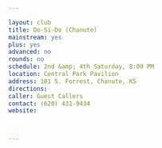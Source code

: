 ```yaml
---

layout: club
title: Do-Si-Do (Chanute)
mainstream: yes
plus: yes
advanced: no
rounds: no
schedule: 2nd &amp; 4th Saturday, 8:00 PM
location: Central Park Pavilion
address: 101 S. Forrest, Chanute, KS
directions: 
caller: Guest Callers
contact: (620) 431-9434
website: 



---
```


